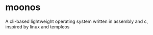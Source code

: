 # moonos
A cli-based lightweight operating system written in assembly and c, inspired by linux and templeos
